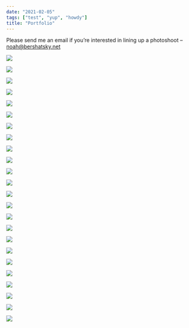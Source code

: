 ```yaml
---
date: "2021-02-05"
tags: ["test", "yup", "howdy"]
title: "Portfolio"
---
```


Please send me an email if you’re interested in lining up a photoshoot – [noah@bershatsky.net](mailto:noah@bershatsky.net)

![](20090731%20at%20200758%20Brittany%20Smith%20at%20Alki%20Beach-2.jpg)

![](20090829%20at%20113615%20Charity%20Taala%20in%20Gym-2.jpg)

![](20090925%20at%20182210%20Heather%20Rouge%20on%20Capitol%20Hill-2.jpg)

![](20091105%20at%20190948%20Jacque%20Margeson%20with%20Blake%20Dunham-1-2.jpg)

![](20091114%20at%20095435%20Emily%20Evans%20with%20Autumn%20Leaves-2.jpg)

![](20091121%20at%20102644%20Anna%20Kharitonova%20at%20Kubota%20Gardens-2.jpg)

![](20091210%20at%20181940%20Diana%20Schmitt%20in%20Seattle%20Holiday%20Nights-2.jpg)

![](20100522%20at%20171048%20Ina%20Ciabara%20at%20Gasworks%20Park-2.jpg)

![](20100619%20at%20130704%20Brittany%20Smith%20at%20Red%20Line%20Motorsports-2.jpg)

![](20100717%20at%20181735%20Nicole%20Griffin%20with%20Motorcycle-2.jpg)

![](20101120%20at%20185213%20Gregg%20Acord%20at%20Pike%20Street-3-2.jpg)

![](20101226%20at%20105512%20Philbroux%20Richardson%20at%20Tacoma%20Graffiti%20Garage-1-2-2.jpg)

![](20101226%20at%20111851%20Philbroux%20Richardson%20at%20Tacoma%20Graffiti%20Garage-2-2.jpg)

![](20110306%20at%20104012%20Kelsey%20Hansen%20at%20Tacoma%20at%20Tacoma%20Graffiti%20Garage-2-2.jpg)

![](20110306%20at%20105148%20Kelsey%20Hansen%20at%20Tacoma%20at%20Tacoma%20Graffiti%20Garage-2-2.jpg)

![](20110311%20at%20220153%20Paul%20Tomko%20in%20Gym-1-2-2.jpg)

![](20110717%20at%20094110%20Brianna%20Shirley%20at%20Alki%20Beach-2-2.jpg)

![](20110717%20at%20112735%20Brianna%20Shirley%20at%20Alki%20Beach-2-2.jpg)

![](2012-09-21%20BB%20Gun%20Incident%20at%20Beasley%20Coliseum%2020-18-30-2.jpg)

![](2016-06-05%2020.09.30%20Michael%20Carlile's%20Senior%20Pictures.jpg)

![](2016-10-16%20Sita%20Cunningham%20Senior%20Photos%2009-18-51.jpg)

![](2016-11-11%20Veterans%20Day%2011-12-23.jpg)

![](2016-11-11%20Veterans%20Day%2011-34-58.jpg)

![](2018-10-14%20Kiran%20Cunningham%20Senior%20Photos%2009-55-28.jpeg)